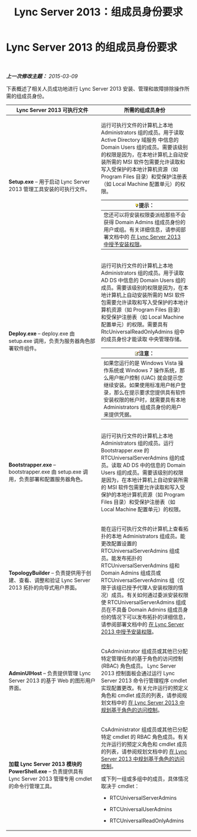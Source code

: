 ﻿---
title: Lync Server 2013：组成员身份要求
TOCTitle: 组成员身份要求
ms:assetid: 01876843-8717-4e72-baf5-866ac8cceee6
ms:mtpsurl: https://technet.microsoft.com/zh-cn/library/JJ204623(v=OCS.15)
ms:contentKeyID: 49311808
ms.date: 05/19/2016
mtps_version: v=OCS.15
ms.translationtype: HT
---

# Lync Server 2013 的组成员身份要求

 

_**上一次修改主题：** 2015-03-09_

下表概述了相关人员成功地进行 Lync Server 2013 安装、管理和故障排除操作所需的组成员身份。


<table>
<colgroup>
<col style="width: 50%" />
<col style="width: 50%" />
</colgroup>
<thead>
<tr class="header">
<th>Lync Server 2013 可执行文件</th>
<th>所需的组成员身份</th>
</tr>
</thead>
<tbody>
<tr class="odd">
<td><p><strong>Setup.exe</strong> – 用于启动 Lync Server 2013 管理工具安装的可执行文件。</p></td>
<td><p>运行可执行文件的计算机上本地 Administrators 组的成员。用于读取 Active Directory 域服务 中信息的 Domain Users 组的成员。需要该级别的权限是因为，在本地计算机上自动安装所需的 MSI 软件包需要允许读取和写入受保护的本地计算机资源（如 Program Files 目录）和受保护注册表（如 Local Machine 配置单元）的权限。</p>
<div class="alert">
<table>
<thead>
<tr class="header">
<th><img src="images/Gg398094.tip(OCS.15).gif" title="tip" alt="tip" />提示：</th>
</tr>
</thead>
<tbody>
<tr class="odd">
<td>您还可以将安装权限委派给那些不会获得 Domain Admins 组成员身份的用户或组。有关详细信息，请参阅部署文档中的 <a href="lync-server-2013-granting-setup-permissions.md">在 Lync Server 2013 中授予安装权限</a>。</td>
</tr>
</tbody>
</table>

</div></td>
</tr>
<tr class="even">
<td><p><strong>Deploy.exe</strong> – deploy.exe 由 setup.exe 调用，负责为服务器角色部署软件组件。</p></td>
<td><p>运行可执行文件的计算机上本地 Administrators 组的成员。用于读取 AD DS 中信息的 Domain Users 组的成员。需要该级别的权限是因为，在本地计算机上自动安装所需的 MSI 软件包需要允许读取和写入受保护的本地计算机资源（如 Program Files 目录）和受保护注册表（如 Local Machine 配置单元）的权限。需要具有 RtcUniversalReadOnlyAdmins 组中的成员身份才能读取 中央管理存储。</p>
<div class="alert">
<table>
<thead>
<tr class="header">
<th><img src="images/Dn783119.note(OCS.15).gif" title="note" alt="note" />注意：</th>
</tr>
</thead>
<tbody>
<tr class="odd">
<td>如果您运行的是 Windows Vista 操作系统或 Windows 7 操作系统，那么用户帐户控制 (UAC) 就会提示您继续安装。如果使用标准用户帐户登录，那么在提示要求您提供具有软件安装权限的帐户时，就需要具有本地 Administrators 组成员身份的用户来提供凭据。</td>
</tr>
</tbody>
</table>

</div></td>
</tr>
<tr class="odd">
<td><p><strong>Bootstrapper.exe</strong> – bootstrapper.exe 由 setup.exe 调用，负责部署和配置服务器角色。</p></td>
<td><p>运行可执行文件的计算机上本地 Administrators 组的成员。运行 Bootstrapper.exe 的 RTCUniversalServerAdmins 组的成员。读取 AD DS 中的信息的 Domain Users 组的成员。需要该级别的权限是因为，在本地计算机上自动安装所需的 MSI 软件包需要允许读取和写入受保护的本地计算机资源（如 Program Files 目录）和受保护注册表（如 Local Machine 配置单元）的权限。</p></td>
</tr>
<tr class="even">
<td><p><strong>TopologyBuilder</strong> – 负责提供用于创建、查看、调整和验证 Lync Server 2013 拓扑的向导式用户界面。</p></td>
<td><p>能在运行可执行文件的计算机上查看拓扑的本地 Administrators 组成员。能更改配置设置的 RTCUniversalServerAdmins 组成员。能发布拓扑的 RTCUniversalServerAdmins 组和 Domain Admins 组成员或 RTCUniversalServerAdmins 组（仅限于该组已授予代理人安装权限的情况）成员。有关如何通过委派安装权限使 RTCUniversalServerAdmins 组成员在不具备 Domain Admins 组成员身份的情况下可以发布拓扑的详细信息，请参阅部署文档中的 <a href="lync-server-2013-granting-setup-permissions.md">在 Lync Server 2013 中授予安装权限</a>。</p></td>
</tr>
<tr class="odd">
<td><p><strong>AdminUIHost</strong> – 负责提供管理 Lync Server 2013 的基于 Web 的图形用户界面。</p></td>
<td><p>CsAdministrator 组成员或其他已分配特定管理任务的基于角色的访问控制 (RBAC) 角色成员。 Lync Server 2013 控制面板会通过运行 Lync Server 2013 命令行管理程序 cmdlet 实现配置更改。有关允许运行的预定义角色和 cmdlet 成员的列表，请参阅规划文档中的 <a href="lync-server-2013-planning-for-role-based-access-control.md">在 Lync Server 2013 中规划基于角色的访问控制</a>。</p></td>
</tr>
<tr class="even">
<td><p><strong>加载 Lync Server 2013 模块的 PowerShell.exe</strong> – 负责提供具有 Lync Server 2013 管理专用 cmdlet 的命令行管理工具。</p></td>
<td><p>CsAdministrator 组成员或其他已分配特定 cmdlet 的 RBAC 角色成员。有关允许运行的预定义角色和 cmdlet 成员的列表，请参阅规划文档中的 <a href="lync-server-2013-planning-for-role-based-access-control.md">在 Lync Server 2013 中规划基于角色的访问控制</a>。</p>
<p>或下列一组或多组中的成员，具体情况取决于 cmdlet：</p>
<ul>
<li><p>RTCUniversalServerAdmins</p></li>
<li><p>RTCUniversalUserAdmins</p></li>
<li><p>RTCUniversalReadOnlyAdmins</p></li>
</ul></td>
</tr>
</tbody>
</table>

